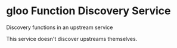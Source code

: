 # gloo Function Discovery Service

Discovery functions in an upstream service

This service doesn't discover upstreams themselves.


